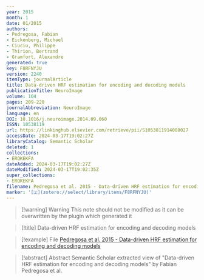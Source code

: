 ```yaml
---
year: 2015
month: 1
date: 01/2015
authors:
- Pedregosa, Fabian
- Eickenberg, Michael
- Ciuciu, Philippe
- Thirion, Bertrand
- Gramfort, Alexandre
generated: true
key: F8RFNYJU
version: 2240
itemType: journalArticle
title: Data-driven HRF estimation for encoding and decoding models
publicationTitle: NeuroImage
volume: 104
pages: 209-220
journalAbbreviation: NeuroImage
language: en
DOI: 10.1016/j.neuroimage.2014.09.060
ISSN: 10538119
url: https://linkinghub.elsevier.com/retrieve/pii/S1053811914008027
accessDate: 2024-03-17T19:02:27Z
libraryCatalog: Semantic Scholar
deleted: 1
collections:
- ERQKEKFA
dateAdded: 2024-03-17T19:02:27Z
dateModified: 2024-03-17T19:02:35Z
super_collections:
- ERQKEKFA
filename: Pedregosa et al. 2015 - Data-driven HRF estimation for encoding and decoding models
marker: '[🇿](zotero://select/library/items/F8RFNYJU)'
---
```



 > 
 > \[!warning\] Warning
 > This note should not be modified as it can be overwritten by the plugin which generated it

 > 
 > \[!title\] Data-driven HRF estimation for encoding and decoding models

 > 
 > \[!example\] File
 > [Pedregosa et al. 2015 - Data-driven HRF estimation for encoding and decoding models](Pedregosa%20et%20al.%202015%20-%20Data-driven%20HRF%20estimation%20for%20encoding%20and%20decoding%20models.pdf)

 > 
 > \[!abstract\] Abstract
 > Semantic Scholar extracted view of "Data-driven HRF estimation for encoding and decoding models" by Fabian Pedregosa et al.
